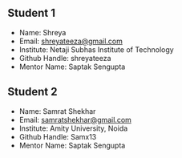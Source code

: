 ## Student 1

- Name: Shreya
- Email: shreyateeza@gmail.com
- Institute: Netaji Subhas Institute of Technology
- Github Handle: shreyateeza
- Mentor Name: Saptak Sengupta

## Student 2

- Name: Samrat Shekhar    
- Email: samratshekhar@gmail.com
- Institute: Amity University, Noida
- Github Handle: Samx13
- Mentor Name: Saptak Sengupta
